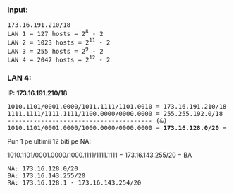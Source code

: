 <link rel="stylesheet" href="path/to/module/css/colors.css">

### Input:
<pre>
<span color = "FF4136">173.16.191.210/18</span>
LAN 1 = 127 hosts = 2<sup>8</sup> - 2
LAN 2 = 1023 hosts = 2<sup>11</sup> - 2
LAN 3 = 255 hosts = 2<sup>9</sup> - 2
LAN 4 = 2047 hosts = 2<sup>12</sup> - 2
</pre>

### LAN 4:

IP: <b>173.16.191.210/18</b>
<pre>
1010.1101/0001.0000/1011.1111/1101.0010 = 173.16.191.210/18
1111.1111/1111.1111/1100.0000/0000.0000 = 255.255.192.0/18
--------------------------------------- (&)
1010.1101/0001.0000/1000.0000/0000.0000 = <b>173.16.128.0/20 = NA</b>
</pre>
Pun 1 pe ultimii 12 biti pe NA:

1010.1101/0001.0000/1000.1111/1111.1111 = 173.16.143.255/20 = BA
<pre>
NA: 173.16.128.0/20
BA: 173.16.143.255/20
RA: 173.16.128.1 - 173.16.143.254/20
</pre>
